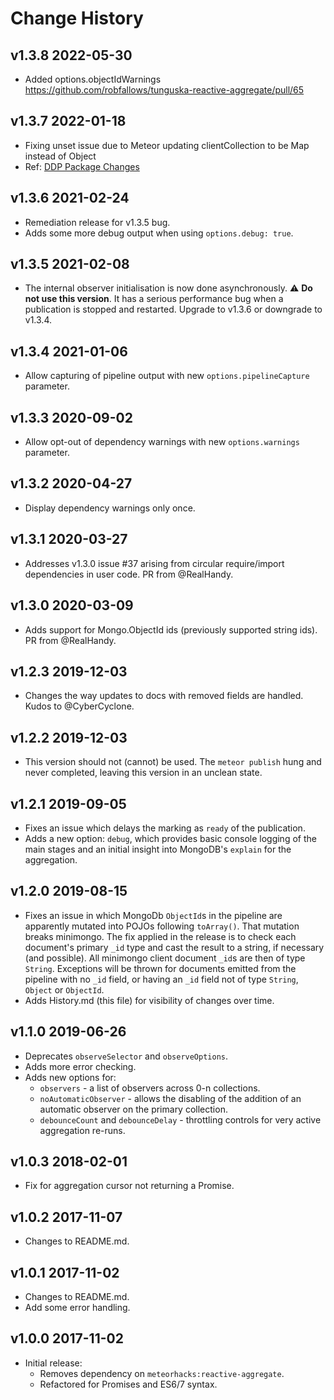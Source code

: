 # Change History

## v1.3.8 2022-05-30

- Added options.objectIdWarnings https://github.com/robfallows/tunguska-reactive-aggregate/pull/65

## v1.3.7 2022-01-18

- Fixing unset issue due to Meteor updating clientCollection to be Map instead of Object
 - Ref: [DDP Package Changes](meteor/meteor@79ae184#diff-173e69ea0353a765b98017d67abc45ec7ce1449178466dc74738324db83f9183)

## v1.3.6 2021-02-24

- Remediation release for v1.3.5 bug.
- Adds some more debug output when using `options.debug: true`.

## v1.3.5 2021-02-08

- The internal observer initialisation is now done asynchronously. :warning: **Do not use this version**. It has a serious performance bug when a publication is stopped and  restarted. Upgrade to v1.3.6 or downgrade to v1.3.4.

## v1.3.4 2021-01-06

- Allow capturing of pipeline output with new `options.pipelineCapture` parameter.

## v1.3.3 2020-09-02

- Allow opt-out of dependency warnings with new `options.warnings` parameter.

## v1.3.2 2020-04-27

- Display dependency warnings only once.

## v1.3.1 2020-03-27

- Addresses v1.3.0 issue #37 arising from circular require/import dependencies in user code. PR from @RealHandy.

## v1.3.0 2020-03-09

- Adds support for Mongo.ObjectId ids (previously supported string ids). PR from @RealHandy.

## v1.2.3 2019-12-03

- Changes the way updates to docs with removed fields are handled. Kudos to @CyberCyclone.

## v1.2.2 2019-12-03

- This version should not (cannot) be used. The `meteor publish` hung and never completed, leaving this version in an unclean state.

## v1.2.1 2019-09-05

- Fixes an issue which delays the marking as `ready` of the publication.
- Adds a new option: `debug`, which provides basic console logging of the main stages and an initial insight into MongoDB's `explain` for the aggregation.

## v1.2.0 2019-08-15

- Fixes an issue in which MongoDb `ObjectId`s in the pipeline are apparently mutated into POJOs following `toArray()`. That mutation breaks minimongo. The fix applied in the release is to check each document's primary `_id` type and cast the result to a string, if necessary (and possible). All minimongo client document `_id`s are then of type `String`. Exceptions will be thrown for documents emitted from the pipeline with no `_id` field, or having an `_id` field not of type `String`, `Object` or `ObjectId`.
- Adds History.md (this file) for visibility of changes over time.

## v1.1.0 2019-06-26

- Deprecates `observeSelector` and `observeOptions`.
- Adds more error checking.
- Adds new options for:
  - `observers` - a list of observers across 0-n collections.
  - `noAutomaticObserver` - allows the disabling of the addition of an automatic observer on the primary collection.
  - `debounceCount` and `debounceDelay` - throttling controls for very active aggregation re-runs.

## v1.0.3 2018-02-01

- Fix for aggregation cursor not returning a Promise.

## v1.0.2 2017-11-07

- Changes to README.md.

## v1.0.1 2017-11-02

- Changes to README.md.
- Add some error handling.

## v1.0.0 2017-11-02

- Initial release:
  - Removes dependency on `meteorhacks:reactive-aggregate`.
  - Refactored for Promises and ES6/7 syntax.
